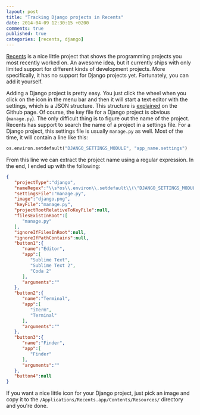 ```yaml
---
layout: post
title: "Tracking Django projects in Recents"
date: 2014-04-09 12:30:15 +0200
comments: true
published: true
categories: [recents, django]
---
```

[Recents](http://recents.io/) is a nice little project that shows the programming projects you most recently worked on. An awesome idea, but it currently ships with only limited support for different kinds of development projects. More specifically, it has no support for Django projects yet. Fortunately, you can add it yourself.

<!-- more -->

Adding a Django project is pretty easy. You just click the wheel when you click on the icon in the menu bar and then it will start a text editor with the settings, which is a JSON structure. This structure is [explained](https://github.com/teammixture/recents-settings) on the Github page. Of course, the key file for a Django project is obvious (`manage.py`). The only difficult thing is to figure out the name of the project. Recents has support to search the name of a project in a settings file. For a Django project, this settings file is usually `manage.py` as well. Most of the time, it will contain a line like this:

``` python
os.environ.setdefault("DJANGO_SETTINGS_MODULE", "app_name.settings")
```

From this line we can extract the project name using a regular expression. In the end, I ended up with the following:

``` json
{
   "projectType":"django",
   "nameRegex":"\\s*os\\.environ\\.setdefault\\(\"DJANGO_SETTINGS_MODULE\", \"(.*)\\.settings\"\\)",
   "settingsFile":"manage.py",
   "image":"django.png",
   "keyFile":"manage.py",
   "projectRootRelativeToKeyFile":null,
   "filesExistInRoot":[
      "manage.py"
   ],
   "ignoreIfFilesInRoot":null,
   "ignoreIfPathContains":null,
   "button1":{
      "name":"Editor",
      "app":[
         "Sublime Text",
         "Sublime Text 2",
         "Coda 2"
      ],
      "arguments":""
   },
   "button2":{
      "name":"Terminal",
      "app":[
         "iTerm",
         "Terminal"
      ],
      "arguments":""
   },
   "button3":{
      "name":"Finder",
      "app":[
         "Finder"
      ],
      "arguments":""
   },
   "button4":null
}
```

If you want a nice little icon for your Django project, just pick an image and copy it to the `/Applications/Recents.app/Contents/Resources/` directory and you're done.